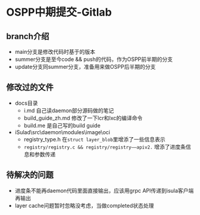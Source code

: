 # OSPP中期提交-Gitlab

## branch介绍
* main分支是修改代码时基于的版本
* summer分支是至今code && push的代码，作为OSPP前半期的分支
* update分支同summer分支，准备用来做OSPP后半期的分支

## 修改过的文件
* docs目录
    * i.md 自己读daemon部分源码做的笔记
    * build_guide_zh.md 修改了一下lcr和lxc的编译命令
    * build.me 是自己写的build guide
* iSulad\src\daemon\modules\image\oci
    * registry_type.h 在`struct layer_blob`里增添了一些信息表示
    * `registry/registry.c && registry/registry——apiv2.` 增添了进度条信息和参数传递


## 待解决的问题
* 进度条不能再daemon代码里面直接输出，应该用grpc API传递到isula客户端再输出
* layer cache问题暂时忽略没考虑，当做completed状态处理
